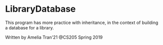 # LibraryDatabase

This program has more practice with inheritance, in the context of building a database for a library.

Written by Amelia Tran'21 @CS205 Spring 2019
